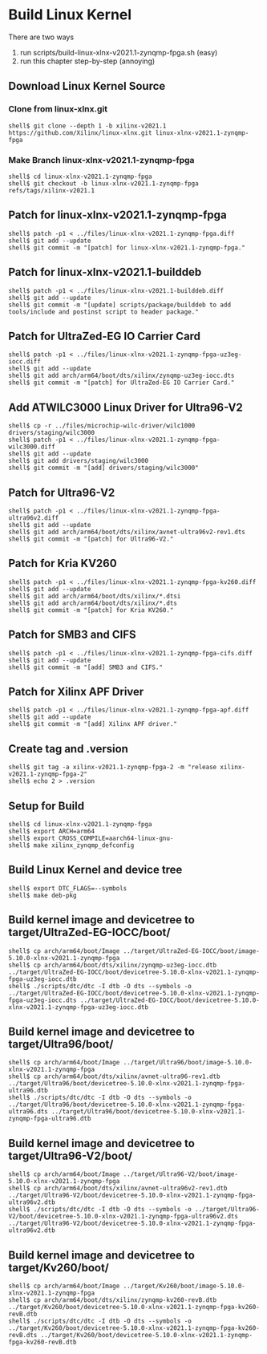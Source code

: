 # Build Linux Kernel

There are two ways

1. run scripts/build-linux-xlnx-v2021.1-zynqmp-fpga.sh (easy)
2. run this chapter step-by-step (annoying)

## Download Linux Kernel Source

### Clone from linux-xlnx.git

```console
shell$ git clone --depth 1 -b xilinx-v2021.1 https://github.com/Xilinx/linux-xlnx.git linux-xlnx-v2021.1-zynqmp-fpga
```

### Make Branch linux-xlnx-v2021.1-zynqmp-fpga

```console
shell$ cd linux-xlnx-v2021.1-zynqmp-fpga
shell$ git checkout -b linux-xlnx-v2021.1-zynqmp-fpga refs/tags/xilinx-v2021.1
```

## Patch for linux-xlnx-v2021.1-zynqmp-fpga

```console
shell$ patch -p1 < ../files/linux-xlnx-v2021.1-zynqmp-fpga.diff
shell$ git add --update
shell$ git commit -m "[patch] for linux-xlnx-v2021.1-zynqmp-fpga."
```

## Patch for linux-xlnx-v2021.1-builddeb

```console
shell$ patch -p1 < ../files/linux-xlnx-v2021.1-builddeb.diff
shell$ git add --update
shell$ git commit -m "[update] scripts/package/builddeb to add tools/include and postinst script to header package."
```

## Patch for UltraZed-EG IO Carrier Card

```console
shell$ patch -p1 < ../files/linux-xlnx-v2021.1-zynqmp-fpga-uz3eg-iocc.diff
shell$ git add --update
shell$ git add arch/arm64/boot/dts/xilinx/zynqmp-uz3eg-iocc.dts
shell$ git commit -m "[patch] for UltraZed-EG IO Carrier Card."
```

## Add ATWILC3000 Linux Driver for Ultra96-V2

```console
shell$ cp -r ../files/microchip-wilc-driver/wilc1000 drivers/staging/wilc3000
shell$ patch -p1 < ../files/linux-xlnx-v2021.1-zynqmp-fpga-wilc3000.diff
shell$ git add --update
shell$ git add drivers/staging/wilc3000
shell$ git commit -m "[add] drivers/staging/wilc3000"
```

## Patch for Ultra96-V2

```console
shell$ patch -p1 < ../files/linux-xlnx-v2021.1-zynqmp-fpga-ultra96v2.diff
shell$ git add --update
shell$ git add arch/arm64/boot/dts/xilinx/avnet-ultra96v2-rev1.dts 
shell$ git commit -m "[patch] for Ultra96-V2."
```

## Patch for Kria KV260

```console
shell$ patch -p1 < ../files/linux-xlnx-v2021.1-zynqmp-fpga-kv260.diff
shell$ git add --update
shell$ git add arch/arm64/boot/dts/xilinx/*.dtsi
shell$ git add arch/arm64/boot/dts/xilinx/*.dts
shell$ git commit -m "[patch] for Kria KV260."
```

## Patch for SMB3 and CIFS

```console
shell$ patch -p1 < ../files/linux-xlnx-v2021.1-zynqmp-fpga-cifs.diff
shell$ git add --update
shell$ git commit -m "[add] SMB3 and CIFS."
```

## Patch for Xilinx APF Driver

```console
shell$ patch -p1 < ../files/linux-xlnx-v2021.1-zynqmp-fpga-apf.diff
shell$ git add --update
shell$ git commit -m "[add] Xilinx APF driver."
```

## Create tag and .version

```console
shell$ git tag -a xilinx-v2021.1-zynqmp-fpga-2 -m "release xilinx-v2021.1-zynqmp-fpga-2"
shell$ echo 2 > .version
```

## Setup for Build 

```console
shell$ cd linux-xlnx-v2021.1-zynqmp-fpga
shell$ export ARCH=arm64
shell$ export CROSS_COMPILE=aarch64-linux-gnu-
shell$ make xilinx_zynqmp_defconfig
```

## Build Linux Kernel and device tree

```console
shell$ export DTC_FLAGS=--symbols
shell$ make deb-pkg
```

## Build kernel image and devicetree to target/UltraZed-EG-IOCC/boot/

```console
shell$ cp arch/arm64/boot/Image ../target/UltraZed-EG-IOCC/boot/image-5.10.0-xlnx-v2021.1-zynqmp-fpga
shell$ cp arch/arm64/boot/dts/xilinx/zynqmp-uz3eg-iocc.dtb ../target/UltraZed-EG-IOCC/boot/devicetree-5.10.0-xlnx-v2021.1-zynqmp-fpga-uz3eg-iocc.dtb
shell$ ./scripts/dtc/dtc -I dtb -O dts --symbols -o ../target/UltraZed-EG-IOCC/boot/devicetree-5.10.0-xlnx-v2021.1-zynqmp-fpga-uz3eg-iocc.dts ../target/UltraZed-EG-IOCC/boot/devicetree-5.10.0-xlnx-v2021.1-zynqmp-fpga-uz3eg-iocc.dtb
```

## Build kernel image and devicetree to target/Ultra96/boot/

```console
shell$ cp arch/arm64/boot/Image ../target/Ultra96/boot/image-5.10.0-xlnx-v2021.1-zynqmp-fpga
shell$ cp arch/arm64/boot/dts/xilinx/avnet-ultra96-rev1.dtb ../target/Ultra96/boot/devicetree-5.10.0-xlnx-v2021.1-zynqmp-fpga-ultra96.dtb
shell$ ./scripts/dtc/dtc -I dtb -O dts --symbols -o ../target/Ultra96/boot/devicetree-5.10.0-xlnx-v2021.1-zynqmp-fpga-ultra96.dts ../target/Ultra96/boot/devicetree-5.10.0-xlnx-v2021.1-zynqmp-fpga-ultra96.dtb
```

## Build kernel image and devicetree to target/Ultra96-V2/boot/

```console
shell$ cp arch/arm64/boot/Image ../target/Ultra96-V2/boot/image-5.10.0-xlnx-v2021.1-zynqmp-fpga
shell$ cp arch/arm64/boot/dts/xilinx/avnet-ultra96v2-rev1.dtb ../target/Ultra96-V2/boot/devicetree-5.10.0-xlnx-v2021.1-zynqmp-fpga-ultra96v2.dtb
shell$ ./scripts/dtc/dtc -I dtb -O dts --symbols -o ../target/Ultra96-V2/boot/devicetree-5.10.0-xlnx-v2021.1-zynqmp-fpga-ultra96v2.dts ../target/Ultra96-V2/boot/devicetree-5.10.0-xlnx-v2021.1-zynqmp-fpga-ultra96v2.dtb
```

## Build kernel image and devicetree to target/Kv260/boot/

```console
shell$ cp arch/arm64/boot/Image ../target/Kv260/boot/image-5.10.0-xlnx-v2021.1-zynqmp-fpga
shell$ cp arch/arm64/boot/dts/xilinx/zynqmp-kv260-revB.dtb ../target/Kv260/boot/devicetree-5.10.0-xlnx-v2021.1-zynqmp-fpga-kv260-revB.dtb
shell$ ./scripts/dtc/dtc -I dtb -O dts --symbols -o ../target/Kv260/boot/devicetree-5.10.0-xlnx-v2021.1-zynqmp-fpga-kv260-revB.dts ../target/Kv260/boot/devicetree-5.10.0-xlnx-v2021.1-zynqmp-fpga-kv260-revB.dtb
```

